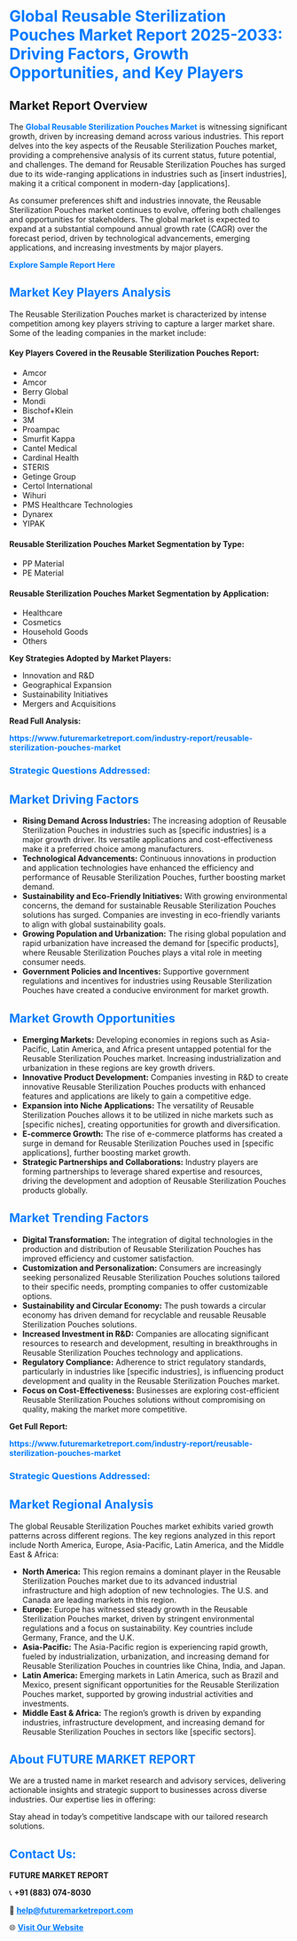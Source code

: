 <h1 style="color: #007BFF;">Global Reusable Sterilization Pouches Market Report 2025-2033: Driving Factors, Growth Opportunities, and Key Players</h1>

<section id="overview">
<h2>Market Report Overview</h2>
<p>The <a href="https://www.futuremarketreport.com/industry-report/reusable-sterilization-pouches-market" style="color: #007BFF; text-decoration: none;"><strong>Global Reusable Sterilization Pouches Market</strong></a> is witnessing significant growth, driven by increasing demand across various industries. This report delves into the key aspects of the Reusable Sterilization Pouches market, providing a comprehensive analysis of its current status, future potential, and challenges. The demand for Reusable Sterilization Pouches has surged due to its wide-ranging applications in industries such as [insert industries], making it a critical component in modern-day [applications].</p>
<p>As consumer preferences shift and industries innovate, the Reusable Sterilization Pouches market continues to evolve, offering both challenges and opportunities for stakeholders. The global market is expected to expand at a substantial compound annual growth rate (CAGR) over the forecast period, driven by technological advancements, emerging applications, and increasing investments by major players.</p>
</section>

<section id="overview">
<p><a href="https://www.futuremarketreport.com/request-sample/reportId=50566" style="color: #007BFF; text-decoration: none;"><strong>Explore Sample Report Here</strong></a></p>
</section>

<section id="key-players">
<h2 style="color: #007BFF;">Market Key Players Analysis</h2>
<p>The Reusable Sterilization Pouches market is characterized by intense competition among key players striving to capture a larger market share. Some of the leading companies in the market include:</p>
<h4>Key Players Covered in the Reusable Sterilization Pouches Report:</h4>
<ul><li>Amcor</li><li>Amcor</li><li>Berry Global</li><li>Mondi</li><li>Bischof+Klein</li><li>3M</li><li>Proampac</li><li>Smurfit Kappa</li><li>Cantel Medical</li><li>Cardinal Health</li><li>STERIS</li><li>Getinge Group</li><li>Certol International</li><li>Wihuri</li><li>PMS Healthcare Technologies</li><li>Dynarex</li><li>YIPAK</li></ul>
<h4>Reusable Sterilization Pouches Market Segmentation by Type:</h4>
<ul><li>PP Material</li><li>PE Material</li></ul>

<h4>Reusable Sterilization Pouches Market Segmentation by Application:</h4>
<ul><li>Healthcare</li><li>Cosmetics</li><li>Household Goods</li><li>Others</li></ul>
<p><strong>Key Strategies Adopted by Market Players:</strong></p>
<ul>
<li>Innovation and R&D</li>
<li>Geographical Expansion</li>
<li>Sustainability Initiatives</li>
<li>Mergers and Acquisitions</li>
</ul>
</section>

<section>
<p><strong>Read Full Analysis: </strong></p><a href="https://www.futuremarketreport.com/industry-report/reusable-sterilization-pouches-market" style="color: #007BFF; text-decoration: none;"><strong>https://www.futuremarketreport.com/industry-report/reusable-sterilization-pouches-market</strong></a>
<h3 style="color: #007BFF;">Strategic Questions Addressed:</h3>
</section>

<section id="driving-factors">
<h2 style="color: #007BFF;">Market Driving Factors</h2>
<ul>
<li><strong>Rising Demand Across Industries:</strong> The increasing adoption of Reusable Sterilization Pouches in industries such as [specific industries] is a major growth driver. Its versatile applications and cost-effectiveness make it a preferred choice among manufacturers.</li>
<li><strong>Technological Advancements:</strong> Continuous innovations in production and application technologies have enhanced the efficiency and performance of Reusable Sterilization Pouches, further boosting market demand.</li>
<li><strong>Sustainability and Eco-Friendly Initiatives:</strong> With growing environmental concerns, the demand for sustainable Reusable Sterilization Pouches solutions has surged. Companies are investing in eco-friendly variants to align with global sustainability goals.</li>
<li><strong>Growing Population and Urbanization:</strong> The rising global population and rapid urbanization have increased the demand for [specific products], where Reusable Sterilization Pouches plays a vital role in meeting consumer needs.</li>
<li><strong>Government Policies and Incentives:</strong> Supportive government regulations and incentives for industries using Reusable Sterilization Pouches have created a conducive environment for market growth.</li>
</ul>
</section>

<section id="growth-opportunities">
<h2 style="color: #007BFF;">Market Growth Opportunities</h2>
<ul>
<li><strong>Emerging Markets:</strong> Developing economies in regions such as Asia-Pacific, Latin America, and Africa present untapped potential for the Reusable Sterilization Pouches market. Increasing industrialization and urbanization in these regions are key growth drivers.</li>
<li><strong>Innovative Product Development:</strong> Companies investing in R&D to create innovative Reusable Sterilization Pouches products with enhanced features and applications are likely to gain a competitive edge.</li>
<li><strong>Expansion into Niche Applications:</strong> The versatility of Reusable Sterilization Pouches allows it to be utilized in niche markets such as [specific niches], creating opportunities for growth and diversification.</li>
<li><strong>E-commerce Growth:</strong> The rise of e-commerce platforms has created a surge in demand for Reusable Sterilization Pouches used in [specific applications], further boosting market growth.</li>
<li><strong>Strategic Partnerships and Collaborations:</strong> Industry players are forming partnerships to leverage shared expertise and resources, driving the development and adoption of Reusable Sterilization Pouches products globally.</li>
</ul>
</section>

<section id="trending-factors">
<h2 style="color: #007BFF;">Market Trending Factors</h2>
<ul>
<li><strong>Digital Transformation:</strong> The integration of digital technologies in the production and distribution of Reusable Sterilization Pouches has improved efficiency and customer satisfaction.</li>
<li><strong>Customization and Personalization:</strong> Consumers are increasingly seeking personalized Reusable Sterilization Pouches solutions tailored to their specific needs, prompting companies to offer customizable options.</li>
<li><strong>Sustainability and Circular Economy:</strong> The push towards a circular economy has driven demand for recyclable and reusable Reusable Sterilization Pouches solutions.</li>
<li><strong>Increased Investment in R&D:</strong> Companies are allocating significant resources to research and development, resulting in breakthroughs in Reusable Sterilization Pouches technology and applications.</li>
<li><strong>Regulatory Compliance:</strong> Adherence to strict regulatory standards, particularly in industries like [specific industries], is influencing product development and quality in the Reusable Sterilization Pouches market.</li>
<li><strong>Focus on Cost-Effectiveness:</strong> Businesses are exploring cost-efficient Reusable Sterilization Pouches solutions without compromising on quality, making the market more competitive.</li>
</ul>
</section>

<section>
<p><strong>Get Full Report: </strong></p><a href="https://www.futuremarketreport.com/industry-report/reusable-sterilization-pouches-market" style="color: #007BFF; text-decoration: none;"><strong>https://www.futuremarketreport.com/industry-report/reusable-sterilization-pouches-market</strong></a>
<h3 style="color: #007BFF;">Strategic Questions Addressed:</h3>
</section>


<section id="regional-analysis">
<h2 style="color: #007BFF;">Market Regional Analysis</h2>
<p>The global Reusable Sterilization Pouches market exhibits varied growth patterns across different regions. The key regions analyzed in this report include North America, Europe, Asia-Pacific, Latin America, and the Middle East & Africa:</p>
<ul>
<li><strong>North America:</strong> This region remains a dominant player in the Reusable Sterilization Pouches market due to its advanced industrial infrastructure and high adoption of new technologies. The U.S. and Canada are leading markets in this region.</li>
<li><strong>Europe:</strong> Europe has witnessed steady growth in the Reusable Sterilization Pouches market, driven by stringent environmental regulations and a focus on sustainability. Key countries include Germany, France, and the U.K.</li>
<li><strong>Asia-Pacific:</strong> The Asia-Pacific region is experiencing rapid growth, fueled by industrialization, urbanization, and increasing demand for Reusable Sterilization Pouches in countries like China, India, and Japan.</li>
<li><strong>Latin America:</strong> Emerging markets in Latin America, such as Brazil and Mexico, present significant opportunities for the Reusable Sterilization Pouches market, supported by growing industrial activities and investments.</li>
<li><strong>Middle East & Africa:</strong> The region’s growth is driven by expanding industries, infrastructure development, and increasing demand for Reusable Sterilization Pouches in sectors like [specific sectors].</li>
</ul>
</section>

<footer>
<h2 style="color: #007BFF;">About FUTURE MARKET REPORT</h2>
<p>We are a trusted name in market research and advisory services, delivering actionable insights and strategic support to businesses across diverse industries. Our expertise lies in offering:</p>

<p>Stay ahead in today’s competitive landscape with our tailored research solutions.</p>

<h2 style="color: #007BFF;">Contact Us:</h2>
<p><strong>FUTURE MARKET REPORT</strong></p>
<p>📞 <strong>+91 (883) 074-8030</strong></p>
<p>📧 <strong><a href="mailto:help@futuremarketreport.com" style="color: #007BFF;">help@futuremarketreport.com</a></strong></p>
<p>🌐 <strong><a href="https://www.futuremarketreport.com/" style="color: #007BFF;">Visit Our Website</a></strong></p>
</footer>